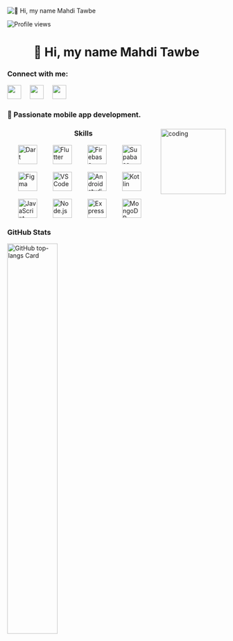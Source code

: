 ![👋 Hi, my name Mahdi Tawbe](https://static.wixstatic.com/media/53fad0_ce0704caa0174d6aa9b2b8101a62fa77~mv2.gif)

![Profile views](https://komarev.com/ghpvc/?username=MahdiTawbe&label=Profile%20views&color=0e75b6&style=flat)

<div id="toc">
  <ul align="center" style="list-style: none">
    <summary>
      <h1>
        👋 Hi, my name Mahdi Tawbe
      </h1>
    </summary>
  </ul>
</div>

**<h3 align="left">Connect with me:</h3>** 
<p align="left"><a href="https://github.com/MahdiTawbe" target="_blank"><img src="https://img.shields.io/badge/GitHub-100000?style=for-the-badge&logo=github&logoColor=white" height="32" style="margin-right: 16px"></a> <a href="https://www.linkedin.com/in/mahdi-tawbe" target="_blank"><img src="https://img.shields.io/badge/LinkedIn-0077B5?style=for-the-badge&logo=linkedin&logoColor=white" height="32" style="margin-right: 16px"></a> <a href="https://www.instagram.com/mahdi.t.__" target="_blank"><img src="https://img.shields.io/badge/Instagram-E4405F?style=for-the-badge&logo=instagram&logoColor=white" height="32" style="margin-right: 16px"></a></p>

 **<h3 align="left">🚀 Passionate  mobile app development.</h3>**
<img align="right" alt="coding" width="150" height="150" src="https://i.pinimg.com/originals/50/83/e0/5083e0a2a7dcaae07c142e8b87036a27.gif">
 **<h3 align="center">Skills</h3>**

<div style="display: flex; flex-wrap: wrap; gap: 18px; justify-content: center;"><img src="https://skillicons.dev/icons?i=dart" height="44" alt="Dart" style="margin-right: 18px"> <img src="https://skillicons.dev/icons?i=flutter" height="44" alt="Flutter" style="margin-right: 18px"> <img src="https://skillicons.dev/icons?i=firebase" height="44" alt="Firebase" style="margin-right: 18px"> <img src="https://skillicons.dev/icons?i=supabase" height="44" alt="Supabase" style="margin-right: 18px"> <img src="https://skillicons.dev/icons?i=figma" height="44" alt="Figma" style="margin-right: 18px"> <img src="https://skillicons.dev/icons?i=vscode" height="44" alt="VSCode" style="margin-right: 18px"> <img src="https://skillicons.dev/icons?i=androidstudio" height="44" alt="Androidstudio" style="margin-right: 18px"> <img src="https://skillicons.dev/icons?i=kotlin" height="44" alt="Kotlin" style="margin-right: 18px"> <img src="https://skillicons.dev/icons?i=javascript" height="44" alt="JavaScript" style="margin-right: 18px"> <img src="https://skillicons.dev/icons?i=nodejs" height="44" alt="Node.js" style="margin-right: 18px"> <img src="https://skillicons.dev/icons?i=express" height="44" alt="Express" style="margin-right: 18px"> <img src="https://skillicons.dev/icons?i=mongodb" height="44" alt="MongoDB" style="margin-right: 18px"></div>

 **<h3 align="left">GitHub Stats</h3>**

<p align="left">
  <img width="48%" src="https://github-readme-stats.vercel.app/api/top-langs?username=MahdiTawbe&theme=react&hide_title=false&layout=compact&langs_count=6&hide_progress=false&card_width=400" alt="GitHub top-langs Card" />
</p>


